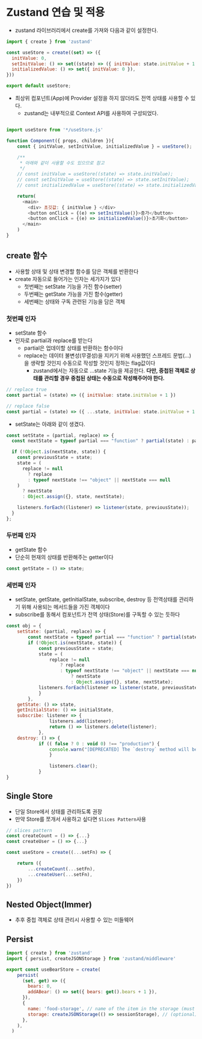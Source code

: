 # Zustand 연습 및 적용

- zustand 라이브러리에서 create를 가져와 다음과 같이 설정한다.

```js
import { create } from 'zustand'

const useStore = create((set) => ({
  initValue: 0,
  setInitValue: () => set((state) => ({ initValue: state.initValue + 1 })),
  initializedValue: () => set({ initValue: 0 }),
}))

export default useStore;
```

- 최상위 컴포넌트(App)에 Provider 설정을 하지 않더라도 전역 상태를 사용할 수 있다.
  - zustand는 내부적으로 Context API를 사용하여 구성되었다.

```js

import useStore from '*/useStore.js'

function Component({ props, children }){
    const { initValue, setInitValue, initializedValue } = useStore();

    /**
     * 아래와 같이 사용할 수도 있으므로 참고
     */
    // const initValue = useStore((state) => state.initValue);
    // const setInitValue = useStore((state) => state.setInitValue);
    // const initializedValue = useStore((state) => state.initializedValue);

    return(
      <main>
        <div> 초깃값: { initValue } </div>
        <button onClick = {(e) => setInitValue()}>증가</button>
        <button onClick = {(e) => initializedValue()}>초기화</button>
      </main>
    )
}
```

## create 함수

- 사용할 상태 및 상태 변경할 함수를 담은 객체를 반환한다
- create 자동으로 들어가는 인자는 세가지가 있다
  - 첫번째는 setState 기능을 가진 함수(setter)
  - 두번째는 getState 가능을 가진 함수(getter)
  - 세번째는 상태와 구독 관련된 기능을 담은 객체

### 첫번째 인자

- setState 함수
- 인자로 partial과 replace를 받는다
  - partial은 업데이할 상태를 반환하는 함수이다
  - replace는 데이터 불변성(무결성)을 지키기 위해 사용했던 스프레드 문법(...)을 생략할 것인지 수동으로 작성할 것인지 정하는 flag값이다
    - zustand에서는 자동으로 ...state 기능을 제공한다. **다만, 중첩된 객체로 상태를 관리할 경우 중첩된 상태는 수동으로 작성해주어야 한다.**
```js
// replace true
const partial = (state) => ({ initValue: state.initValue + 1 })

// replace false
const partial = (state) => ({ ...state, initValue: state.initValue + 1 })
```

- setState는 아래와 같이 생겼다.

```js
const setState = (partial, replace) => {
  const nextState = typeof partial === "function" ? partial(state) : partial;

  if (!Object.is(nextState, state)) {
    const previousState = state;
    state = (
      replace != null
        ? replace
        : typeof nextState !== "object" || nextState === null
    )
      ? nextState
      : Object.assign({}, state, nextState);

    listeners.forEach((listener) => listener(state, previousState));
  }
};
```

### 두번째 인자

- getState 함수
- 단순히 현재의 상태를 반환해주는 getter이다

```js
const getState = () => state;
```

### 세번째 인자

- setState, getState, getInitialState, subscribe, destroy 등 전역상태를 관리하기 위해 사용되는 메서드들을 가진 객체이다
- subscribe를 동해서 컴포넌트가 전역 상태(Store)를 구독할 수 있는 듯하다

```js
const obj = {
    setState: (partial, replace) => {
        const nextState = typeof partial === "function" ? partial(state) : partial;
        if (!Object.is(nextState, state)) {
            const previousState = state;
            state = (
                replace != null
                    ? replace
                    : typeof nextState !== "object" || nextState === null)
                        ? nextState
                        : Object.assign({}, state, nextState);
            listeners.forEach(listener => listener(state, previousState));
            }
        },
    getState: () => state,
    getInitialState: () => initialState,
    subscribe: listener => {
                listeners.add(listener);
                return () => listeners.delete(listener);
            },
    destroy: () => {
            if (( false ? 0 : void 0) !== "production") {
                console.warn("[DEPRECATED] The `destroy` method will be unsupported in a future version. Instead use unsubscribe function returned by subscribe. Everything will be garbage-collected if store is garbage-collected.");
                }
                
                listeners.clear();
            }
}
```

## Single Store

- 단일 Store에서 상태를 관리하도록 권장
- 만약 Store를 쪼개서 사용하고 싶다면 `Slices Pattern`사용

```js
// slices pattern
const createCount = () => {...}
const createUser = () => {...}

const useStore = create((...setFn) => {

    return ({
        ...createCount(...setFn),
        ...createUser(...setFn),
    })
})
```

## Nested Object(Immer)

- 추후 중첩 객체로 상태 관리시 사용할 수 있는 미들웨어

## Persist

```js
import { create } from 'zustand'
import { persist, createJSONStorage } from 'zustand/middleware'

export const useBearStore = create(
    persist(
      (set, get) => ({
        bears: 0,
        addABear: () => set({ bears: get().bears + 1 }),
      }),
      {
        name: 'food-storage', // name of the item in the storage (must be unique)
        storage: createJSONStorage(() => sessionStorage), // (optional) by default, 'localStorage' is used
      },
    ),
  )
```